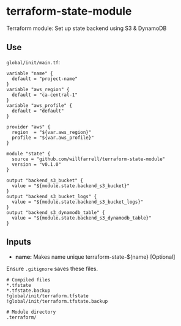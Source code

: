 # terraform-state-module
Terraform module: Set up state backend using S3 &amp; DynamoDB

## Use
`global/init/main.tf`:
```hcl-terraform
variable "name" {
  default = "project-name"
}
variable "aws_region" {
  default = "ca-central-1"
}
variable "aws_profile" {
  default = "default"
}

provider "aws" {
  region  = "${var.aws_region}"
  profile = "${var.aws_profile}"
}

module "state" {
  source = "github.com/willfarrell/terraform-state-module"
  version = "v0.1.0"
}

output "backend_s3_bucket" {
  value = "${module.state.backend_s3_bucket}"
}
output "backend_s3_bucket_logs" {
  value = "${module.state.backend_s3_bucket_logs}"
}
output "backend_s3_dynamodb_table" {
  value = "${module.state.backend_s3_dynamodb_table}"
}

```

## Inputs
- **name:** Makes name unique terraform-state-${name} [Optional]

Ensure `.gitignore` saves these files.
```
# Compiled files
*.tfstate
*.tfstate.backup
!global/init/terraform.tfstate
!global/init/terraform.tfstate.backup

# Module directory
.terraform/
```

